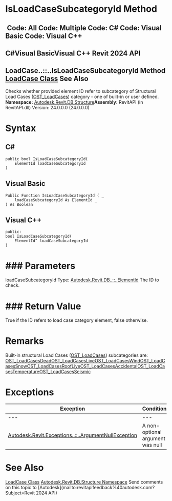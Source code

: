 # IsLoadCaseSubcategoryId Method

﻿
 Code: All Code: Multiple Code: C# Code: Visual Basic Code: Visual C++   
---  
C#Visual BasicVisual C++
Revit 2024 API  
---  
LoadCase..::..IsLoadCaseSubcategoryId Method   
[LoadCase Class](2a215599-9c4c-d817-e170-605fd705699d.md "LoadCase Class") See Also  
---  
Checks whether provided element ID refer to subcategory of Structural Load Cases ([OST_LoadCases](ba1c5b30-242f-5fdc-8ea9-ec3b61e6e722.md "BuiltInCategory Enumeration")) category - one of built-in or user defined. 
**Namespace:** [Autodesk.Revit.DB.Structure](d586b341-f687-9d90-e96d-255806b7d4fc.md "Autodesk.Revit.DB.Structure Namespace")**Assembly:** RevitAPI (in RevitAPI.dll) Version: 24.0.0.0 (24.0.0.0)
# Syntax
C#  
---  
```text
public bool IsLoadCaseSubcategoryId(
	ElementId loadCaseSubcategoryId
)
```
  
Visual Basic  
---  
```text
Public Function IsLoadCaseSubcategoryId ( _
	loadCaseSubcategoryId As ElementId _
) As Boolean
```
  
Visual C++  
---  
```text
public:
bool IsLoadCaseSubcategoryId(
	ElementId^ loadCaseSubcategoryId
)
```
  
# ### Parameters
loadCaseSubcategoryId
    Type: [Autodesk.Revit.DB..::..ElementId](44f3f7b1-3229-3404-93c9-dc5e70337dd6.md "ElementId Class") The ID to check. 
# ### Return Value
True if the ID refers to load case category element, false otherwise. 
# Remarks
Built-in structural Load Cases ([OST_LoadCases](ba1c5b30-242f-5fdc-8ea9-ec3b61e6e722.md "BuiltInCategory Enumeration")) subcategories are: [OST_LoadCasesDead](ba1c5b30-242f-5fdc-8ea9-ec3b61e6e722.md "BuiltInCategory Enumeration")[OST_LoadCasesLive](ba1c5b30-242f-5fdc-8ea9-ec3b61e6e722.md "BuiltInCategory Enumeration")[OST_LoadCasesWind](ba1c5b30-242f-5fdc-8ea9-ec3b61e6e722.md "BuiltInCategory Enumeration")[OST_LoadCasesSnow](ba1c5b30-242f-5fdc-8ea9-ec3b61e6e722.md "BuiltInCategory Enumeration")[OST_LoadCasesRoofLive](ba1c5b30-242f-5fdc-8ea9-ec3b61e6e722.md "BuiltInCategory Enumeration")[OST_LoadCasesAccidental](ba1c5b30-242f-5fdc-8ea9-ec3b61e6e722.md "BuiltInCategory Enumeration")[OST_LoadCasesTemperature](ba1c5b30-242f-5fdc-8ea9-ec3b61e6e722.md "BuiltInCategory Enumeration")[OST_LoadCasesSeismic](ba1c5b30-242f-5fdc-8ea9-ec3b61e6e722.md "BuiltInCategory Enumeration")
# Exceptions
| Exception | Condition |
| --- | --- |
| --- | --- |
| [Autodesk.Revit.Exceptions..::..ArgumentNullException](631e1424-60f4-929b-4e52-dda9dcd26316.md "ArgumentNullException Class") | A non-optional argument was null |

# See Also
[LoadCase Class](2a215599-9c4c-d817-e170-605fd705699d.md "LoadCase Class")
[Autodesk.Revit.DB.Structure Namespace](d586b341-f687-9d90-e96d-255806b7d4fc.md "Autodesk.Revit.DB.Structure Namespace")
Send comments on this topic to [Autodesk](mailto:revitapifeedback%40autodesk.com?Subject=Revit 2024 API)
